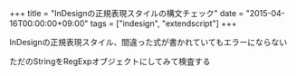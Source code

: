 +++
title = "InDesignの正規表現スタイルの構文チェック"
date = "2015-04-16T00:00:00+09:00"
tags = ["indesign", "extendscript"]
+++

InDesignの正規表現スタイル、間違った式が書かれていてもエラーにならない

ただのStringをRegExpオブジェクトにしてみて検査する

<script src="https://gist.github.com/milligramme/c267bec20ee0e995adcb.js"></script>

